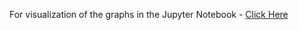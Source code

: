 For visualization of the graphs in the Jupyter Notebook - <a href="https://nbviewer.org/github/kinjal-mitra/DataAnalysis/blob/main/User_Profiling_and_Segmentation/User%20Profiling%20and%20Segmentation.ipynb"> Click Here </a>
